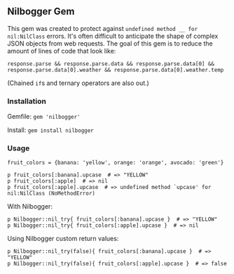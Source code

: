 ## Nilbogger Gem

This gem was created to protect against `undefined method __ for nil:NilClass` errors. It's often difficult to anticipate the shape of complex JSON objects from web requests. The goal of this gem is to reduce the amount of lines of code that look like:

```
response.parse && response.parse.data && response.parse.data[0] && response.parse.data[0].weather && response.parse.data[0].weather.temp
```

(Chained `if`s and ternary operators are also out.)

### Installation

Gemfile: `gem 'nilbogger'`

Install: `gem install nilbogger`

### Usage

```
fruit_colors = {banana: 'yellow', orange: 'orange', avocado: 'green'}

p fruit_colors[:banana].upcase  # => "YELLOW"
p fruit_colors[:apple]  # => nil
p fruit_colors[:apple].upcase  # => undefined method `upcase' for nil:NilClass (NoMethodError)
```

With Nilbogger:
```
p Nilbogger::nil_try{ fruit_colors[:banana].upcase }  # => "YELLOW"
p Nilbogger::nil_try{ fruit_colors[:apple].upcase }  # => nil
```

Using Nilbogger custom return values:

```
p Nilbogger::nil_try(false){ fruit_colors[:banana].upcase }  # => "YELLOW"
p Nilbogger::nil_try(false){ fruit_colors[:apple].upcase }  # => false
```